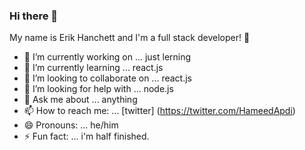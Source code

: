 ### Hi there 👋


My name is Erik Hanchett and I'm a full stack developer! 👋

- 🔭 I’m currently working on ... just lerning
- 🌱 I’m currently learning ... react.js
- 👯 I’m looking to collaborate on ... react.js
- 🤔 I’m looking for help with ...  node.js
- 💬 Ask me about ... anything
- 📫 How to reach me: ... [twitter] (https://twitter.com/HameedApdi)
- 😄 Pronouns: ... he/him
- ⚡ Fun fact: ... i'm half finished.

